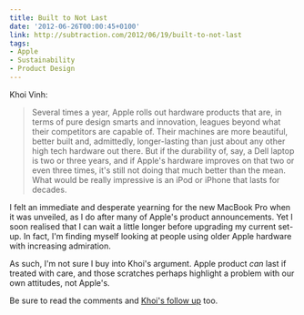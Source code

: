 ```yaml
---
title: Built to Not Last
date: '2012-06-26T00:00:45+0100'
link: http://subtraction.com/2012/06/19/built-to-not-last
tags:
- Apple
- Sustainability
- Product Design
---
```

Khoi Vinh:

> Several times a year, Apple rolls out hardware products that are, in terms of pure design smarts and innovation, leagues beyond what their competitors are capable of. Their machines are more beautiful, better built and, admittedly, longer-lasting than just about any other high tech hardware out there. But if the durability of, say, a Dell laptop is two or three years, and if Apple's hardware improves on that two or even three times, it's still not doing that much better than the mean. What would be really impressive is an iPod or iPhone that lasts for decades.

I felt an immediate and desperate yearning for the new MacBook Pro when it was unveiled, as I do after many of Apple's product announcements. Yet I soon realised that I can wait a little longer before upgrading my current set-up. In fact, I'm finding myself looking at people using older Apple hardware with increasing admiration.

As such, I'm not sure I buy into Khoi's argument. Apple product *can* last if treated with care, and those scratches perhaps highlight a problem with our own attitudes, not Apple's.

Be sure to read the comments and [Khoi's follow up][1] too.

[1]: http://www.subtraction.com/2012/06/20/follow-up-to-built-to-not-last
